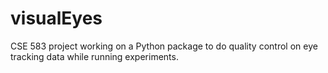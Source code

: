 # visualEyes
CSE 583 project working on a Python package to do quality control on eye tracking data while running experiments. 
